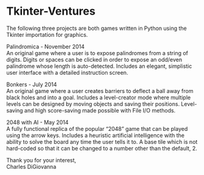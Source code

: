Tkinter-Ventures
====================

The following three projects are both games written in Python using the Tkinter importation for graphics.

Palindromica - November 2014	
An original game where a user is to expose palindromes from a string of digits.
Digits or spaces can be clicked in order to expose an odd/even palindrome whose length is auto-detected.
Includes an elegant, simplistic user interface with a detailed instruction screen.

Bonkers - July 2014	 
An original game where a user creates barriers to deflect a ball away from black holes and into a goal.
Includes a level-creator mode where multiple levels can be designed by moving objects and saving their positions.
Level-saving and high score-saving made possible with File I/O methods.

2048 with AI - May 2014	 
A fully functional replica of the popular “2048” game that can be played using the arrow keys.
Includes a heuristic artificial intelligence with the ability to solve the board any time the user tells it to.
A base tile which is not hard-coded so that it can be changed to a number other than the default, 2.

Thank you for your interest,        
Charles DiGiovanna
